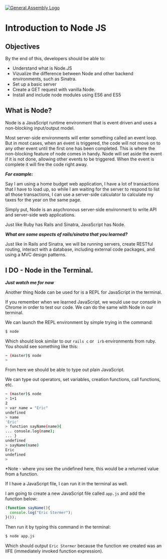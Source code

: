 [![General Assembly Logo](https://camo.githubusercontent.com/1a91b05b8f4d44b5bbfb83abac2b0996d8e26c92/687474703a2f2f692e696d6775722e636f6d2f6b6538555354712e706e67)](https://generalassemb.ly/education/web-development-immersive)

# Introduction to Node JS

## Objectives

By the end of this, developers should be able to:

-   Understand what is Node.JS
-   Vizualize the difference between Node and other backend environments, such as Sinatra.
-   Set up a basic server
-   Create a GET request with vanilla Node.
-   Install and include node modules using ES6 and ES5


## What is Node?

Node is a JavaScript runtime environment that is event driven and uses a non-blocking input/output model.

Most server-side environments will enter something called an event loop. But in most cases, when an event is triggered, the code will not move on to any other event until the first one has been completed. This is where the non-blocking feature of node comes in handy. Node will set aside the event if it is not done, allowing other events to be triggered. When the event is complete it will fire the code right away.

***For example:***

Say I am using a home budget web application, I have a lot of transactions that I have to load up, so while I am waiting for the server to respond to list all those transactions, I can use a server-side calculator to calculate my taxes for the year on the same page.

Simply put, Node is an asychronous server-side environment to write API and server-side web applications.

Just like Ruby has Rails and Sinatra, JavaScript has Node.

***What are some aspects of rails/sinatra that you learned?***

Just like in Rails and Sinatra, we will be running servers, create RESTful routing, interact with a database, including external code packages, and using a MVC design patterns.

## I DO - Node in the Terminal.

***Just watch me for now***

Another thing Node can be used for is a REPL for JavaScript in the terminal.

If you remember when we learned JavaScript, we would use our console in Chrome in order to test our code. We can do the same with Node in our terminal.

We can launch the REPL environment by simple trying in the command:

```bash
$ node
```

Which should look similar to our `rails c` or ` irb` environments from ruby. You should see something like this:

```bash
~ (master)$ node
> 
```

From here we should be able to type out plain JavaScript. 

We can type out operators, set variables, creation functions, call functions, etc.

```bash
~ (master)$ node
> 1+1
2
> var name = "Eric"
undefined
> name
'Eric'
> function sayName(name){
... console.log(name);
... }
undefined
> sayName(name)
Eric
undefined
> 
```

*Note - where you see the undefined here, this would be a returned value from a function.

If I have a JavaScript file, I can run it in the terminal as well.

I am going to create a new JavaScript file called `app.js` and add the function below:

```js
(function sayName(){
  console.log("Eric Stermer");
}());
```

Then run it by typing this command in the terminal:

```bash
$ node app.js
```

Which should output `Eric Stermer` because the function we created was an IIFE (immediately invoked function expression).
